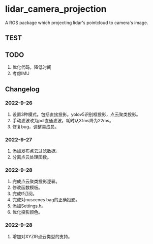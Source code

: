 <!--
 * @Author: RemnantCloude remnantcloude@gmail.com
 * @Date: 2022-09-10 09:45:11
 * @LastEditors: RemnantCloude remnantcloude@gmail.com
 * @LastEditTime: 2022-09-29 10:39:22
 * @FilePath: /test_ws/src/lidar_camera_projection/README.md
 * @Description: 
 * 
 * Copyright (c) 2022 by RemnantCloude remnantcloude@gmail.com, All Rights Reserved. 
-->
# lidar_camera_projection
A ROS package which projecting lidar's pointcloud to camera's image.

## TEST

## TODO

1. 优化代码，降低时间
2. 考虑IMU

## Changelog

### 2022-9-26

1. 设置3种模式，包括直接投影，yolov5识别框投影，点云聚类投影。
2. 手动滤波改为pcl直通滤波，耗时从31ms降为22ms。
3. 修复bug，调整类成员。

### 2022-9-27

1. 添加发布点云过滤数据。
5. 分离点云处理函数。

### 2022-9-28

1. 完成点云聚类投影逻辑。
2. 修改函数模板。
3. 完成tf订阅。
4. 完成对nuscenes bag的正确投影。
5. 添加Settings.h。
6. 优化投影颜色。

### 2022-9-28

1. 增加对XYZIR点云类型的支持。